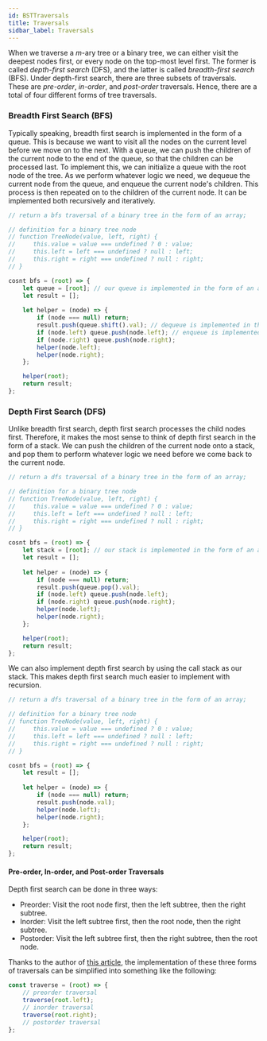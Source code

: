 ```yaml
---
id: BSTTraversals
title: Traversals
sidbar_label: Traversals
---
```


When we traverse a *m*-ary tree or a binary tree, we can either visit the deepest nodes first, or every node on the top-most level first. The former is called *depth-first search* (DFS), and the latter is called *breadth-first search* (BFS). Under depth-first search, there are three subsets of traversals. These are *pre-order*, *in-order*, and *post-order* traversals. Hence, there are a total of four different forms of tree traversals. 

### Breadth First Search (BFS)
Typically speaking, breadth first search is implemented in the form of a queue. This is because we want to visit all the nodes on the current level before we move on to the next. With a queue, we can push the children of the current node to the end of the queue, so that the children can be processed last. To implement this, we can initialize a queue with the root node of the tree. As we perform whatever logic we need, we dequeue the current node from the queue, and enqueue the current node's children. This process is then repeated on to the children of the current node. It can be implemented both recursively and iteratively. 

```javascript
// return a bfs traversal of a binary tree in the form of an array;

// definition for a binary tree node
// function TreeNode(value, left, right) {
//     this.value = value === undefined ? 0 : value;
//     this.left = left === undefined ? null : left;
//     this.right = right === undefined ? null : right;
// }

cosnt bfs = (root) => {
    let queue = [root]; // our queue is implemented in the form of an array
    let result = [];
    
    let helper = (node) => {
        if (node === null) return;
        result.push(queue.shift().val); // dequeue is implemented in the form of the shift method
        if (node.left) queue.push(node.left); // enqueue is implemented in the form of the push method
        if (node.right) queue.push(node.right);
        helper(node.left); 
        helper(node.right);
    };

    helper(root);
    return result;
};
```

### Depth First Search (DFS)
Unlike breadth first search, depth first search processes the child nodes first. Therefore, it makes the most sense to think of depth first search in the form of a stack. We can push the children of the current node onto a stack, and pop them to perform whatever logic we need before we come back to the current node. 

```javascript
// return a dfs traversal of a binary tree in the form of an array;

// definition for a binary tree node
// function TreeNode(value, left, right) {
//     this.value = value === undefined ? 0 : value;
//     this.left = left === undefined ? null : left;
//     this.right = right === undefined ? null : right;
// }

cosnt bfs = (root) => {
    let stack = [root]; // our stack is implemented in the form of an array
    let result = [];
    
    let helper = (node) => {
        if (node === null) return;
        result.push(queue.pop().val);
        if (node.left) queue.push(node.left); 
        if (node.right) queue.push(node.right);
        helper(node.left); 
        helper(node.right);
    };

    helper(root);
    return result;
};
```

We can also implement depth first search by using the call stack as our stack. This makes depth first search much easier to implement with recursion.

```javascript
// return a dfs traversal of a binary tree in the form of an array;

// definition for a binary tree node
// function TreeNode(value, left, right) {
//     this.value = value === undefined ? 0 : value;
//     this.left = left === undefined ? null : left;
//     this.right = right === undefined ? null : right;
// }

cosnt bfs = (root) => {
    let result = [];
    
    let helper = (node) => {
        if (node === null) return;
        result.push(node.val);
        helper(node.left); 
        helper(node.right);
    };

    helper(root);
    return result;
};
```

#### Pre-order, In-order, and Post-order Traversals
Depth first search can be done in three ways:
- Preorder: Visit the root node first, then the left subtree, then the right subtree.
- Inorder: Visit the left subtree first, then the root node, then the right subtree.
- Postorder: Visit the left subtree first, then the right subtree, then the root node. 

Thanks to the author of <a href="https://github.com/jw642459986/fucking-algorithm/blob/english/think_like_computer/Framework%20and%20thoughts%20about%20learning%20data%20structure%20and%20algorithm.md">this article</a>, the implementation of these three forms of traversals can be simplified into something like the following: 

```javascript
const traverse = (root) => {
    // preorder traversal
    traverse(root.left);
    // inorder traversal
    traverse(root.right);
    // postorder traversal
};
```